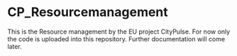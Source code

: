 # CP_Resourcemanagement
This is the Resource management by the EU project CityPulse. For now only the code is uploaded into this repository. Further documentation will come later.
